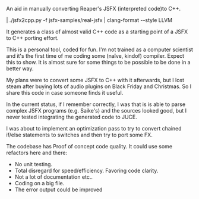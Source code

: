An aid in manually converting Reaper's JSFX (interpreted code)to C++.

| ./jsfx2cpp.py -f jsfx-samples/real-jsfx | clang-format --style LLVM

It generates a class of almost valid C++ code as a starting point of a JSFX to
C++ porting effort.

This is a personal tool, coded for fun. I'm not trained as a computer scientist
and it's the first time of me coding some (naîve, kindof) compiler. Expect this
to show. It is almost sure for some things to be possible to be done in a better
way.

My plans were to convert some JSFX to C++ with it afterwards, but I lost steam
after buying lots of audio plugins on Black Friday and Christmas. So I share
this code in case someone finds it useful.

In the current status, if I remember correctly, I was that is is able to parse
complex JSFX programs (e.g. Saike's) and the sources looked good, but I never
tested integrating the generated code to JUCE.

I was about to implement an optimization pass to try to convert chained if/else
statements to switches and then try to port some FX.

The codebase has Proof of concept code quality. It could use some refactors here
and there:

* No unit testing.
* Total disregard for speed/efficiency. Favoring code clarity.
* Not a lot of documentation etc..
* Coding on a big file.
* The error output could be improved
